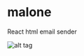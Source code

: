 # malone
React html email sender

![alt tag](http://2.bp.blogspot.com/_mHc6-cdflBc/SJxht1VgnLI/AAAAAAAAAyg/bX6L_f4D_MM/s400/karlmalone.jpg)



